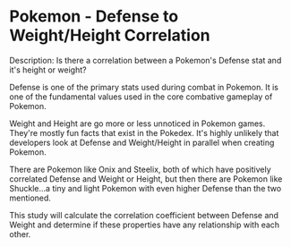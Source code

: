 
# Pokemon - Defense to Weight/Height Correlation

Description: Is there a correlation between a Pokemon's Defense stat and it's height or weight?

Defense is one of the primary stats used during combat in Pokemon. It is one of the fundamental values used in the core combative gameplay of Pokemon.

Weight and Height are go more or less unnoticed in Pokemon games. They're mostly fun facts that exist in the Pokedex. It's highly unlikely that developers look at Defense and Weight/Height in parallel when creating Pokemon.

There are Pokemon like Onix and Steelix, both of which have positively correlated Defense and Weight or Height, but then there are Pokemon like Shuckle...a tiny and light Pokemon with even higher Defense than the two mentioned.

This study will calculate the correlation coefficient between Defense and Weight and determine if these properties have any relationship with each other.
